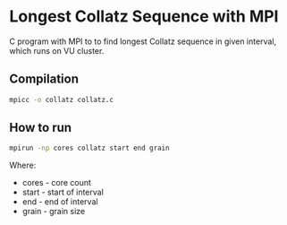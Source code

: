 # Longest Collatz Sequence with MPI

C program with MPI to to find longest Collatz sequence in given interval, which runs on VU cluster.

## Compilation

```bash
mpicc -o collatz collatz.c
```

## How to run

```bash
mpirun -np cores collatz start end grain
```
Where:
* cores - core count
* start - start of interval
* end - end of interval
* grain - grain size